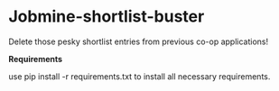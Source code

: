 # Jobmine-shortlist-buster
Delete those pesky shortlist entries from previous co-op applications!


**Requirements**

use pip install -r requirements.txt to install all necessary requirements.
